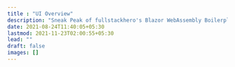 ```yaml
---
title : "UI Overview"
description: "Sneak Peak of fullstackhero's Blazor WebAssembly Boilerplate."
date: 2021-08-24T11:40:05+05:30
lastmod: 2021-11-23T02:00:55+05:30
lead: ""
draft: false
images: []
---
```

